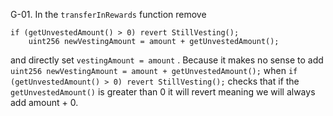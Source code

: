 G-01. In the ```transferInRewards``` function remove 
```
if (getUnvestedAmount() > 0) revert StillVesting();
    uint256 newVestingAmount = amount + getUnvestedAmount();
``` 
and directly set ```vestingAmount = amount``` .
Because it makes no sense to add ```uint256 newVestingAmount = amount + getUnvestedAmount();```
when ```if (getUnvestedAmount() > 0) revert StillVesting();``` checks that if the ```getUnvestedAmount()``` is greater than 0 
it will revert meaning we will always add amount + 0. 
